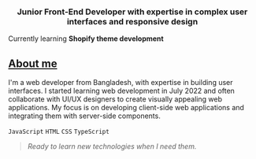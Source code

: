 <h3 align="center">Junior Front-End Developer with expertise in complex user interfaces and responsive design</h3>

<!-- Currently working on __*[Database design and automatic APIs create tool]()*__ web app -->

Currently learning __Shopify theme development__

## __[About me](https://github.com/osama2kabdullah)__
I'm a web developer from Bangladesh, with expertise in building user interfaces. I started learning web development in July 2022 and often collaborate with UI/UX designers to create visually appealing web applications. My focus is on developing client-side web applications and integrating them with server-side components.

`JavaScript` `HTML` `CSS` `TypeScript`

> *Ready to learn new technologies when I need them.*
